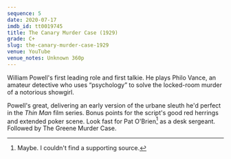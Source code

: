 ```yaml
---
sequence: 5
date: 2020-07-17
imdb_id: tt0019745
title: The Canary Murder Case (1929)
grade: C+
slug: the-canary-murder-case-1929
venue: YouTube
venue_notes: Unknown 360p
---
```


William Powell's first leading role and first talkie. He plays Philo Vance, an amateur detective who uses “psychology” to solve the locked-room murder of a notorious showgirl.
<!-- end -->

Powell's great, delivering an early version of the urbane sleuth he'd perfect in the _Thin Man_ film series. Bonus points for the script's good red herrings and extended poker scene. Look fast for Pat O'Brien[^1] as a desk sergeant. Followed by <span data-imdb-id="tt0019949">The Greene Murder Case</span>.

[^1]:Maybe. I couldn't find a supporting source.